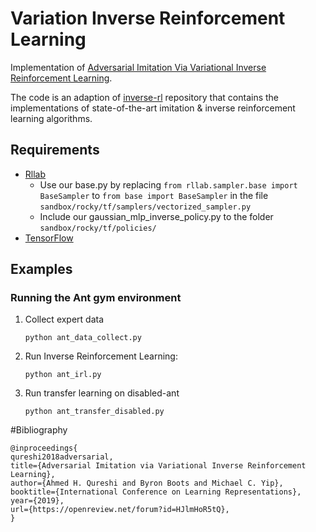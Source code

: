 # Variation Inverse Reinforcement Learning
Implementation of [Adversarial Imitation Via Variational Inverse Reinforcement Learning](https://sites.google.com/view/eairl).  

The code is an adaption of [inverse-rl](https://github.com/justinjfu/inverse_rl) repository that contains the implementations of state-of-the-art imitation & inverse reinforcement learning algorithms.

## Requirements
* [Rllab](https://github.com/openai/rllab)
	* Use our base.py by replacing ```from rllab.sampler.base import BaseSampler``` to ```from base import BaseSampler```  in the file ```sandbox/rocky/tf/samplers/vectorized_sampler.py```
	* Include our gaussian_mlp_inverse_policy.py to the folder ```sandbox/rocky/tf/policies/```
* [TensorFlow](https://www.tensorflow.org)
## Examples

### Running the Ant gym environment
1. Collect expert data
	
    ```python ant_data_collect.py```
2. Run Inverse Reinforcement Learning:
	
    ```python ant_irl.py```
    
3. Run transfer learning on disabled-ant
	
    ```python ant_transfer_disabled.py``` 

#Bibliography
```
@inproceedings{
qureshi2018adversarial,
title={Adversarial Imitation via Variational Inverse Reinforcement Learning},
author={Ahmed H. Qureshi and Byron Boots and Michael C. Yip},
booktitle={International Conference on Learning Representations},
year={2019},
url={https://openreview.net/forum?id=HJlmHoR5tQ},
}
```

